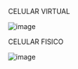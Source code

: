 CELULAR VIRTUAL

![image](https://github.com/user-attachments/assets/8ba854d7-8dce-49ef-a7b6-a91f81aeeb9a)

CELULAR FISICO

![image](https://github.com/user-attachments/assets/bda63b5a-640a-4c59-adc1-80cbcacaab6c)
